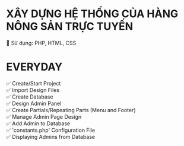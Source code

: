 # XÂY DỰNG HỆ THỐNG CỦA HÀNG NÔNG SẢN TRỰC TUYẾN

🍅 Sử dụng: PHP, HTML, CSS
<br>

# EVERYDAY

✅ Create/Start Project
<br>
✅ Import Design Files
<br>
✅ Create Database
<br>
✅ Design Admin Panel
<br>
✅ Create Partials/Repeating Parts (Menu and Footer)
<br>
✅ Manage Admin Page Design
<br>
✅ Add Admin to Database
<br>
✅ 'constants.php' Configuration File
<br>
✅ Displaying Admins from Database
